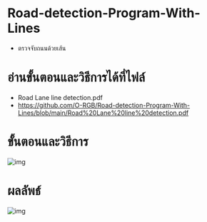 # Road-detection-Program-With-Lines
- ตรวจจับถนนด้วยเส้น

# อ่านขั้นตอนและวิธีการได้ที่ไฟล์
- Road Lane line detection.pdf
- https://github.com/O-RGB/Road-detection-Program-With-Lines/blob/main/Road%20Lane%20line%20detection.pdf

# ขั้นตอนและวิธีการ
![img](https://i.imgur.com/aygEtLk.png)

# ผลลัพธ์
![img](https://i.imgur.com/XsMS0eP.png)
